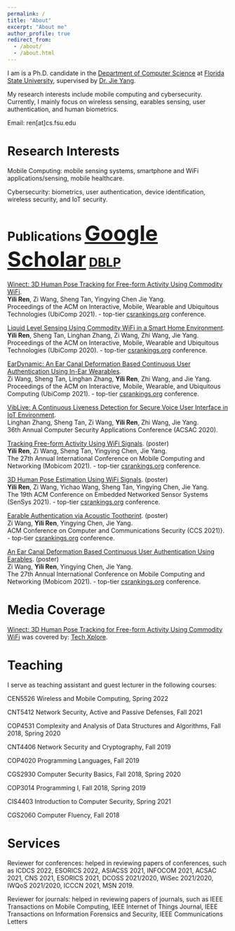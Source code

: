 ```yaml
---
permalink: /
title: "About"
excerpt: "About me"
author_profile: true
redirect_from: 
  - /about/
  - /about.html
---
```


I am is a Ph.D. candidate in the [Department of Computer Science](https://www.cs.fsu.edu/) at [Florida State University](https://www.fsu.edu/), supervised by [Dr. Jie Yang](https://www.cs.fsu.edu/~jieyang/).

My research interests include mobile computing and cybersecurity. Currently, I mainly focus on wireless sensing, earables sensing, user authentication, and human biometrics.

Email: ren\[at\]cs.fsu.edu

Research Interests
======
Mobile Computing: mobile sensing systems, smartphone and WiFi applications/sensing, mobile healthcare.

Cybersecurity: biometrics, user authentication, device identification, wireless security, and IoT security.

Publications <font size=7>[Google Scholar](https://scholar.google.com/citations?user=qk1kc00AAAAJ&hl=en)</font> [DBLP](https://dblp.uni-trier.de/pid/28/9860.html)
======
[Winect: 3D Human Pose Tracking for Free-form Activity Using Commodity WiFi](https://yiliren.github.io/files/Winect2021.pdf).   
**Yili Ren**, Zi Wang, Sheng Tan, Yingying Chen Jie Yang.   
Proceedings of the ACM on Interactive, Mobile, Wearable and Ubiquitous Technologies (UbiComp 2021). - top-tier [csrankings.org](http://csrankings.org/) conference.

[Liquid Level Sensing Using Commodity WiFi in a Smart Home Environment](https://yiliren.github.io/files/LiquidSense2020.pdf).   
**Yili Ren**, Sheng Tan, Linghan Zhang, Zi Wang, Zhi Wang, Jie Yang.   
Proceedings of the ACM on Interactive, Mobile, Wearable and Ubiquitous Technologies (UbiComp 2020). - top-tier [csrankings.org](http://csrankings.org/) conference. 

[EarDynamic: An Ear Canal Deformation Based Continuous User Authentication Using In-Ear Wearables](https://yiliren.github.io/files/EarDynamic2021.pdf).   
Zi Wang, Sheng Tan, Linghan Zhang, **Yili Ren**, Zhi Wang, and Jie Yang.   
Proceedings of the ACM on Interactive, Mobile, Wearable, and Ubiquitous Computing (UbiComp 2021). - top-tier [csrankings.org](http://csrankings.org/) conference. 

[VibLive: A Continuous Liveness Detection for Secure Voice User Interface in IoT Environment](https://yiliren.github.io/files/VibLive2020.pdf).   
Linghan Zhang, Sheng Tan, Zi Wang, **Yili Ren**, Zhi Wang, Jie Yang.   
36th Annual Computer Security Applications Conference (ACSAC 2020).

[Tracking Free-form Activity Using WiFi Signals](https://yiliren.github.io/files/PosterWinect2021.pdf). (poster)   
**Yili Ren**, Zi Wang, Sheng Tan, Yingying Chen, Jie Yang.   
The 27th Annual International Conference on Mobile Computing and Networking (Mobicom 2021). - top-tier [csrankings.org](http://csrankings.org/) conference.

[3D Human Pose Estimation Using WiFi Signals](https://yiliren.github.io/files/PosterGoPose2021.pdf.pdf). (poster)   
**Yili Ren**, Zi Wang, Yichao Wang, Sheng Tan, Yingying Chen, Jie Yang.   
The 19th ACM Conference on Embedded Networked Sensor Systems (SenSys 2021). - top-tier [csrankings.org](http://csrankings.org/) conference.

[Earable Authentication via Acoustic Toothprint](https://yiliren.github.io/files/PosterToothSonic2021.pdf). (poster)   
Zi Wang, **Yili Ren**, Yingying Chen, Jie Yang.   
ACM Conference on Computer and Communications Security (CCS 2021)}. - top-tier [csrankings.org](http://csrankings.org/) conference.

[An Ear Canal Deformation Based Continuous User Authentication Using Earables](https://yiliren.github.io/files/PosterEarDynamic2021.pdf). (poster)   
Zi Wang, **Yili Ren**, Yingying Chen, Jie Yang.   
The 27th Annual International Conference on Mobile Computing and Networking (Mobicom 2021). - top-tier [csrankings.org](http://csrankings.org/) conference.

Media Coverage
======
[Winect: 3D Human Pose Tracking for Free-form Activity Using Commodity WiFi](https://yiliren.github.io/files/Winect2021.pdf) was covered by: [Tech Xplore](https://techxplore.com/news/2021-11-winect-tracks-3d-human-poses.html).

Teaching
======
I serve as teaching assistant and guest lecturer in the following courses:

CEN5526 Wireless and Mobile Computing, Spring 2022

CNT5412 Network Security, Active and Passive Defenses, Fall 2021

COP4531 Complexity and Analysis of Data Structures and Algorithms, Fall 2018, Spring 2020

CNT4406 Network Security and Cryptography, Fall 2019

COP4020 Programming Languages, Fall 2019

CGS2930 Computer Security Basics, Fall 2018, Spring 2020

COP3014 Programming I, Fall 2018, Spring 2019

CIS4403 Introduction to Computer Security, Spring 2021

CGS2060 Computer Fluency, Fall 2018

Services
======
Reviewer for conferences: helped in reviewing papers of conferences, such as ICDCS 2022, ESORICS 2022, ASIACSS 2021, INFOCOM 2021, ACSAC 2021, CNS 2021, ESORICS 2021, DCOSS 2021/2020, WiSec 2021/2020, IWQoS 2021/2020, ICCCN 2021, MSN 2019.

Reviewer for journals: helped in reviewing papers of journals, such as IEEE Transactions on Mobile Computing, IEEE Internet of Things Journal, IEEE Transactions on Information Forensics and Security, IEEE Communications Letters

<script type='text/javascript' id='clustrmaps' src='//cdn.clustrmaps.com/map_v2.js?cl=ffffff&w=150&t=n&d=uqxtEr7WR6fTf0ihVmRe0nvbXHrvowsTWBzrh5e31Ac'></script>

